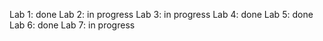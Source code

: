 Lab 1: done
Lab 2: in progress
Lab 3: in progress
Lab 4: done
Lab 5: done
Lab 6: done
Lab 7: in progress